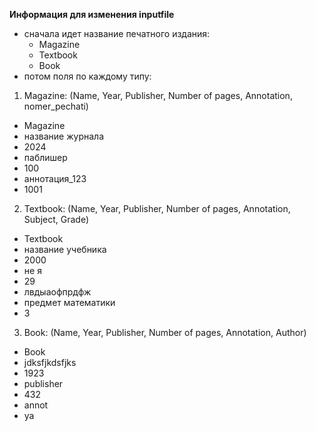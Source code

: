 **Информация для изменения inputfile**

- сначала идет название печатного издания: 
  - Magazine
  - Textbook
  - Book
- потом поля по каждому типу:
1) Magazine: (Name, Year, Publisher, Number of pages, Annotation, nomer_pechati)
- Magazine
- название журнала
- 2024
- паблишер
- 100
- аннотация_123
- 1001

2) Textbook: (Name, Year, Publisher, Number of pages, Annotation, Subject, Grade)
- Textbook
- название учебника
- 2000
- не я
- 29
- лвдыаофпрдфж
- предмет математики
- 3

3) Book: (Name, Year, Publisher, Number of pages, Annotation, Author)
- Book
- jdksfjkdsfjks
- 1923
- publisher
- 432
- annot
- ya
